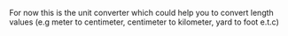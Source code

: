 For now this is the unit converter which could help you to convert length values
(e.g meter to centimeter, centimeter to kilometer, yard to foot e.t.c)
